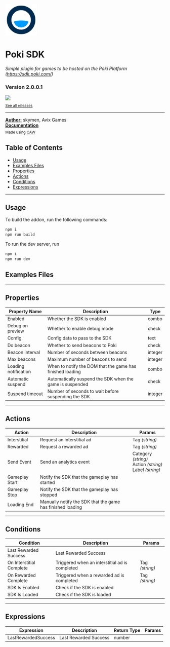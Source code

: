<img src="./src/icon.svg" width="100" /><br>
# Poki SDK
<i>Simple plugin for games to be hosted on the Poki Platform (https://sdk.poki.com/)</i> <br>
### Version 2.0.0.1

[<img src="https://placehold.co/200x50/4493f8/FFF?text=Download&font=montserrat" width="200"/>](https://github.com/skymen/poki_sdkV2/releases/download/Avix_PokiSDK_ForC3-2.0.0.1.c3addon/Avix_PokiSDK_ForC3-2.0.0.1.c3addon)
<br>
<sub> [See all releases](https://github.com/skymen/poki_sdkV2/releases) </sub> <br>

---
<b><u>Author:</u></b> skymen, Avix Games <br>
<b>[Documentation](https://sdk.poki.com/)</b>  <br>
<sub>Made using [CAW](https://marketplace.visualstudio.com/items?itemName=skymen.caw) </sub><br>

## Table of Contents
- [Usage](#usage)
- [Examples Files](#examples-files)
- [Properties](#properties)
- [Actions](#actions)
- [Conditions](#conditions)
- [Expressions](#expressions)
---
## Usage
To build the addon, run the following commands:

```
npm i
npm run build
```

To run the dev server, run

```
npm i
npm run dev
```

## Examples Files

---
## Properties
| Property Name | Description | Type |
| --- | --- | --- |
| Enabled | Whether the SDK is enabled | combo |
| Debug on preview | Whether to enable debug mode | check |
| Config | Config data to pass to the SDK | text |
| Do beacon | Whether to send beacons to Poki | check |
| Beacon interval | Number of seconds between beacons | integer |
| Max beacons | Maximum number of beacons to send | integer |
| Loading notification | When to notify the DOM that the game has finished loading | combo |
| Automatic suspend | Automatically suspend the SDK when the game is suspended | check |
| Suspend timeout | Number of seconds to wait before suspending the SDK | integer |


---
## Actions
| Action | Description | Params
| --- | --- | --- |
| Interstitial | Request an interstitial ad | Tag             *(string)* <br> |
| Rewarded | Request a rewarded ad | Tag             *(string)* <br> |
| Send Event | Send an analytics event | Category             *(string)* <br>Action             *(string)* <br>Label             *(string)* <br> |
| Gameplay Start | Notify the SDK that the gameplay has started |  |
| Gameplay Stop | Notify the SDK that the gameplay has stopped |  |
| Loading End | Manually notify the SDK that the game has finished loading |  |


---
## Conditions
| Condition | Description | Params
| --- | --- | --- |
| Last Rewarded Success | Last Rewarded Success |  |
| On Interstitial Complete | Triggered when an interstitial ad is completed | Tag *(string)* <br> |
| On Rewarded Complete | Triggered when a rewarded ad is completed | Tag *(string)* <br> |
| SDK Is Enabled | Check if the SDK is enabled |  |
| SDK Is Loaded | Check if the SDK is loaded |  |


---
## Expressions
| Expression | Description | Return Type | Params
| --- | --- | --- | --- |
| LastRewardedSuccess | Last Rewarded Success | number |  | 
